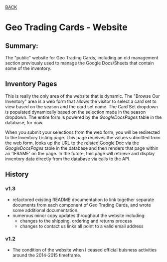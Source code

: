 [BACK](../README.md)

# Geo Trading Cards - Website

## Summary:
The "public" website for Geo Trading Cards, including an old management section previously used to manage the Google Docs/Sheets that contain some of the inventory.

## Inventory Pages
This is really the only area of the website that is dynamic. The "Browse Our Inventory" area is a web form that allows the visitor to select a card set to view based on the season and the card set name. The Card Set dropdown is populated dynamically based on the selection made in the season dropdown. The entire form is powered by the *GoogleDocsPages* table in the database, for now.

When you submit your selections from the web form, you will be redirected to the Inventory Listing page. This page receives the values submitted from the web form, looks up the URL to the related Google Doc via the *GoogleDocsPages* table in the database and then renders that page within an 'IFRAME' on the page. In the future, this page will retrieve and display inventory data directly from the database via calls to the API.

## History

### v1.3
- refactored existing README documentation to link together separate documents from each component of Geo Trading Cards, and wrote some additional documentation.
- numerous minor copy updates throughout the website including:
    - changes to the shipping, ordering and returns process
    - changes to contact us links all point to a valid email address

### v1.2
- The condition of the website when I ceased official buisness activities around the 2014-2015 timeframe.
